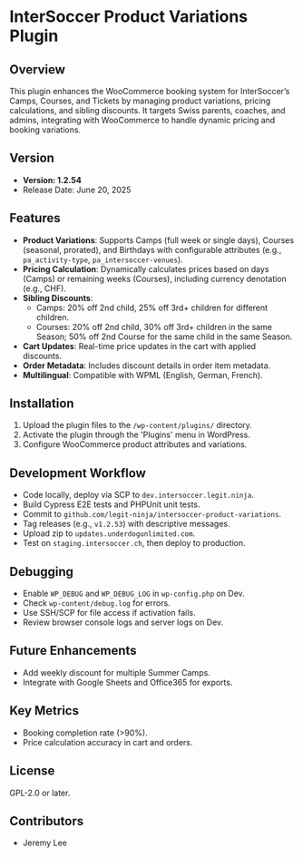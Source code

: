 # InterSoccer Product Variations Plugin

## Overview
This plugin enhances the WooCommerce booking system for InterSoccer’s Camps, Courses, and Tickets by managing product variations, pricing calculations, and sibling discounts. It targets Swiss parents, coaches, and admins, integrating with WooCommerce to handle dynamic pricing and booking variations.

## Version
- **Version: 1.2.54**  
- Release Date: June 20, 2025

## Features
- **Product Variations**: Supports Camps (full week or single days), Courses (seasonal, prorated), and Birthdays with configurable attributes (e.g., `pa_activity-type`, `pa_intersoccer-venues`).
- **Pricing Calculation**: Dynamically calculates prices based on days (Camps) or remaining weeks (Courses), including currency denotation (e.g., CHF).
- **Sibling Discounts**:
  - Camps: 20% off 2nd child, 25% off 3rd+ children for different children.
  - Courses: 20% off 2nd child, 30% off 3rd+ children in the same Season; 50% off 2nd Course for the same child in the same Season.
- **Cart Updates**: Real-time price updates in the cart with applied discounts.
- **Order Metadata**: Includes discount details in order item metadata.
- **Multilingual**: Compatible with WPML (English, German, French).

## Installation
1. Upload the plugin files to the `/wp-content/plugins/` directory.
2. Activate the plugin through the 'Plugins' menu in WordPress.
3. Configure WooCommerce product attributes and variations.

## Development Workflow
- Code locally, deploy via SCP to `dev.intersoccer.legit.ninja`.
- Build Cypress E2E tests and PHPUnit unit tests.
- Commit to `github.com/legit-ninja/intersoccer-product-variations`.
- Tag releases (e.g., `v1.2.53`) with descriptive messages.
- Upload zip to `updates.underdogunlimited.com`.
- Test on `staging.intersoccer.ch`, then deploy to production.

## Debugging
- Enable `WP_DEBUG` and `WP_DEBUG_LOG` in `wp-config.php` on Dev.
- Check `wp-content/debug.log` for errors.
- Use SSH/SCP for file access if activation fails.
- Review browser console logs and server logs on Dev.

## Future Enhancements
- Add weekly discount for multiple Summer Camps.
- Integrate with Google Sheets and Office365 for exports.

## Key Metrics
- Booking completion rate (>90%).
- Price calculation accuracy in cart and orders.

## License
GPL-2.0 or later.

## Contributors
- Jeremy Lee
